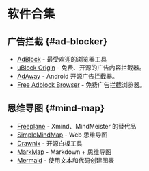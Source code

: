# 软件合集

## 广告拦截 {#ad-blocker}

- [AdBlock](https://getadblock.com/zh_CN/) - 最受欢迎的浏览器工具
- [uBlock Origin](https://ublockorigin.com/) - 免费、开源的广告内容拦截器。
- [AdAway](https://adaway.org/) - Android 开源广告拦截器。
- [Free Adblock Browser](https://www.freeadblockerbrowser.com/) - 免费广告拦截浏览器。

## 思维导图 {#mind-map}

- [Freeplane](https://docs.freeplane.org/) - Xmind、MindMeister 的替代品
- [SimpleMindMap](https://wanglin2.github.io/mind-map-docs/) - Web 思维导图
- [Drawnix](https://drawnix.com/) - 开源白板工具
- [MarkMap](https://markmap.js.org/) - Markdown + 思维导图
- [Mermaid](https://mermaid.js.org/) - 使用文本和代码创建图表